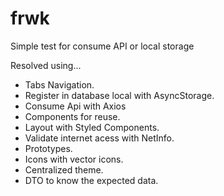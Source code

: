 # frwk

Simple test for consume API or local storage

Resolved using...

- Tabs Navigation.
- Register in database local with AsyncStorage.
- Consume Api with Axios
- Components for reuse.
- Layout with Styled Components.
- Validate internet acess with NetInfo.
- Prototypes.
- Icons with vector icons.
- Centralized theme.
- DTO to know the expected data.
